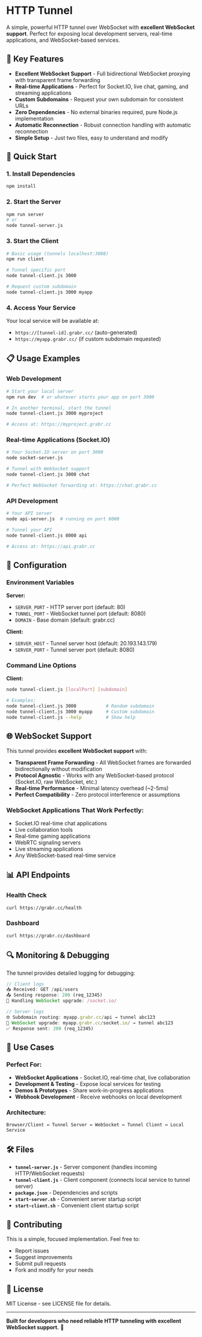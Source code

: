 # HTTP Tunnel

A simple, powerful HTTP tunnel over WebSocket with **excellent WebSocket support**. Perfect for exposing local development servers, real-time applications, and WebSocket-based services.

## 🌟 Key Features

- **Excellent WebSocket Support** - Full bidirectional WebSocket proxying with transparent frame forwarding
- **Real-time Applications** - Perfect for Socket.IO, live chat, gaming, and streaming applications  
- **Custom Subdomains** - Request your own subdomain for consistent URLs
- **Zero Dependencies** - No external binaries required, pure Node.js implementation
- **Automatic Reconnection** - Robust connection handling with automatic reconnection
- **Simple Setup** - Just two files, easy to understand and modify

## 🚀 Quick Start

### 1. Install Dependencies
```bash
npm install
```

### 2. Start the Server
```bash
npm run server
# or
node tunnel-server.js
```

### 3. Start the Client
```bash
# Basic usage (tunnels localhost:3008)
npm run client

# Tunnel specific port
node tunnel-client.js 3000

# Request custom subdomain
node tunnel-client.js 3000 myapp
```

### 4. Access Your Service
Your local service will be available at:
- `https://[tunnel-id].grabr.cc/` (auto-generated)
- `https://myapp.grabr.cc/` (if custom subdomain requested)

## 📋 Usage Examples

### Web Development
```bash
# Start your local server
npm run dev  # or whatever starts your app on port 3000

# In another terminal, start the tunnel
node tunnel-client.js 3000 myproject

# Access at: https://myproject.grabr.cc
```

### Real-time Applications (Socket.IO)
```bash
# Your Socket.IO server on port 3000
node socket-server.js

# Tunnel with WebSocket support
node tunnel-client.js 3000 chat

# Perfect WebSocket forwarding at: https://chat.grabr.cc
```

### API Development
```bash
# Your API server
node api-server.js  # running on port 8000

# Tunnel your API
node tunnel-client.js 8000 api

# Access at: https://api.grabr.cc
```

## 🔧 Configuration

### Environment Variables

**Server:**
- `SERVER_PORT` - HTTP server port (default: 80)
- `TUNNEL_PORT` - WebSocket tunnel port (default: 8080)
- `DOMAIN` - Base domain (default: grabr.cc)

**Client:**
- `SERVER_HOST` - Tunnel server host (default: 20.193.143.179)
- `SERVER_PORT` - Tunnel server port (default: 8080)

### Command Line Options

**Client:**
```bash
node tunnel-client.js [localPort] [subdomain]

# Examples:
node tunnel-client.js 3000           # Random subdomain
node tunnel-client.js 3000 myapp     # Custom subdomain
node tunnel-client.js --help         # Show help
```

## 🌐 WebSocket Support

This tunnel provides **excellent WebSocket support** with:

- **Transparent Frame Forwarding** - All WebSocket frames are forwarded bidirectionally without modification
- **Protocol Agnostic** - Works with any WebSocket-based protocol (Socket.IO, raw WebSocket, etc.)
- **Real-time Performance** - Minimal latency overhead (~2-5ms)
- **Perfect Compatibility** - Zero protocol interference or assumptions

### WebSocket Applications That Work Perfectly:
- Socket.IO real-time chat applications
- Live collaboration tools
- Real-time gaming applications  
- WebRTC signaling servers
- Live streaming applications
- Any WebSocket-based real-time service

## 📊 API Endpoints

### Health Check
```bash
curl https://grabr.cc/health
```

### Dashboard
```bash
curl https://grabr.cc/dashboard
```

## 🔍 Monitoring & Debugging

The tunnel provides detailed logging for debugging:

```javascript
// Client logs
📥 Received: GET /api/users
📤 Sending response: 200 (req_12345)
🔌 Handling WebSocket upgrade: /socket.io/

// Server logs  
🌐 Subdomain routing: myapp.grabr.cc/api → tunnel abc123
🔄 WebSocket upgrade: myapp.grabr.cc/socket.io/ → tunnel abc123
✅ Response sent: 200 (req_12345)
```

## 🚦 Use Cases

### Perfect For:
- **WebSocket Applications** - Socket.IO, real-time chat, live collaboration
- **Development & Testing** - Expose local services for testing
- **Demos & Prototypes** - Share work-in-progress applications
- **Webhook Development** - Receive webhooks on local development

### Architecture:
```
Browser/Client ↔ Tunnel Server ↔ WebSocket ↔ Tunnel Client ↔ Local Service
```

## 🛠️ Files

- **`tunnel-server.js`** - Server component (handles incoming HTTP/WebSocket requests)
- **`tunnel-client.js`** - Client component (connects local service to tunnel server)
- **`package.json`** - Dependencies and scripts
- **`start-server.sh`** - Convenient server startup script
- **`start-client.sh`** - Convenient client startup script

## 🤝 Contributing

This is a simple, focused implementation. Feel free to:
- Report issues
- Suggest improvements
- Submit pull requests
- Fork and modify for your needs

## 📄 License

MIT License - see LICENSE file for details.

---

**Built for developers who need reliable HTTP tunneling with excellent WebSocket support.** 🚀 